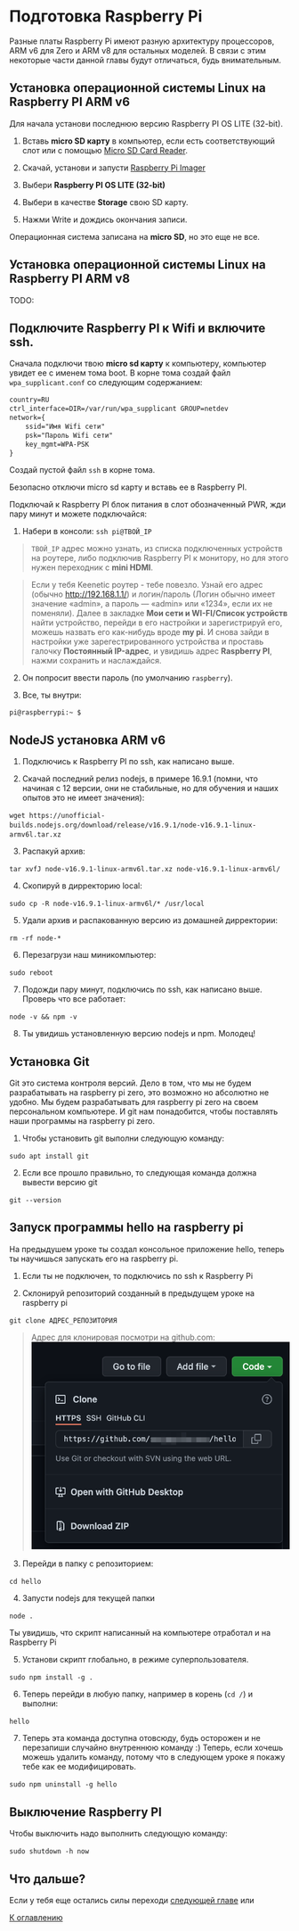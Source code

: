 # Подготовка Raspberry Pi

Разные платы Raspberry Pi имеют разную архитектуру процессоров, ARM v6 для Zero и ARM v8 для остальных моделей. В связи с этим некоторые части данной главы будут отличаться, будь внимательным.

## Установка операционной системы Linux на Raspberry PI ARM v6

Для начала установи последнюю версию Raspberry PI OS LITE (32-bit).

1. Вставь **micro SD карту** в компьютер, если есть соответствующий слот или с помощью [Micro SD Card Reader](https://aliexpress.ru/item/1005002256132372.html).

2. Скачай, установи и запусти [Raspberry Pi Imager](https://www.raspberrypi.org/software/)

3. Выбери **Raspberry PI OS LITE (32-bit)**

4. Выбери в качестве **Storage** свою SD карту.

5. Нажми Write и дождись окончания записи.

Операционная система записана на **micro SD**, но это еще не все.

## Установка операционной системы Linux на Raspberry PI ARM v8

TODO:

## Подключите Raspberry PI к Wifi и включите ssh.

Сначала подключи твою **micro sd карту** к компьютеру, компьютер увидет ее с именем тома boot. В корне тома создай файл `wpa_supplicant.conf` со следующим содержанием:
```
country=RU
ctrl_interface=DIR=/var/run/wpa_supplicant GROUP=netdev
network={
    ssid="Имя Wifi сети"
    psk="Пароль Wifi сети"
    key_mgmt=WPA-PSK
}
```

Создай пустой файл `ssh` в корне тома.

Безопасно отключи micro sd карту и вставь ее в Raspberry PI.

Подключай к Raspberry PI блок питания в слот обозначенный PWR, жди пару минут и можете подключайся:

1. Набери в консоли: `ssh pi@ТВОЙ_IP`

> `ТВОЙ_IP` адрес можно узнать, из списка подключенных устройств на роутере, либо подключив Raspberry PI к монитору, но для этого нужен переходник с **mini HDMI**.

> Если у тебя Keenetic роутер - тебе повезло. Узнай его адрес (обычно http://192.168.1.1/) и логин/пароль (Логин обычно имеет значение «admin», а пароль — «admin» или «1234», если их не поменяли).
Далее в закладке  **Мои сети и WI-FI/Список устройств** найти устройство, перейди в его настройки и зарегистрируй его, можешь назвать его как-нибудь вроде **my pi**. И снова зайди в настройки уже зарегестрированного устройства и проставь галочку **Постоянный IP-адрес**, и увидишь адрес **Raspberry PI**, нажми сохранить и наслаждайся.

2. Он попросит ввести пароль (по умолчанию `raspberry`).

3. Все, ты внутри:

```
pi@raspberrypi:~ $
```

## NodeJS установка ARM v6

1. Подключись к Raspberry PI по ssh, как написано выше.

2. Скачай последний релиз nodejs, в примере 16.9.1 (помни, что начиная с 12 версии, они не стабильные, но для обучения и наших опытов это не имеет значения):

`wget https://unofficial-builds.nodejs.org/download/release/v16.9.1/node-v16.9.1-linux-armv6l.tar.xz`

3. Распакуй архив:

`tar xvfJ node-v16.9.1-linux-armv6l.tar.xz node-v16.9.1-linux-armv6l/`

4. Скопируй в дирректорию local:

`sudo cp -R node-v16.9.1-linux-armv6l/* /usr/local`

5. Удали архив и распакованную версию из домашней дирректории:

`rm -rf node-*`

6. Перезагрузи наш миникомпьютер:

`sudo reboot`

7. Подожди пару минут, подключись по ssh, как написано выше. Проверь что все работает:

`node -v && npm -v`

8. Ты увидишь установленную версию nodejs и npm. Молодец!

## Установка Git

Git это система контроля версий. Дело в том, что мы не будем разрабатывать на raspberry pi zero, это возможно но абсолютно не удобно. Мы будем разрабатывать для raspberry pi zero на своем персональном компьютере. И git нам понадобится, чтобы поставлять наши программы на raspberry pi zero.

1. Чтобы установить git выполни следующую команду:

`sudo apt install git`

2. Если все прошло правильно, то следующая команда должна вывести версию git

`git --version`

## Запуск программы hello на raspberry pi

На предыдушем уроке ты создал консольное приложение hello, теперь ты научишься запускать его на raspberry pi.

1. Если ты не подключен, то подключись по ssh к Raspberry Pi

2. Склонируй репозиторий созданный в предыдущем уроке на raspberry pi

`git clone АДРЕС_РЕПОЗИТОРИЯ`

> Адрес для клонировая посмотри на github.com:
![Скопировать адрес](003/repository-address.png)

3. Перейди в папку с репозиторием:

`cd hello`

4. Запусти nodejs для текущей папки

`node .`

Ты увидишь, что скрипт написанный на компьютере отработал и на Raspberry Pi

5. Установи скрипт глобально, в режиме суперпользователя.

`sudo npm install -g .`

6. Теперь перейди в любую папку, например в корень (`cd /`) и выполни:

`hello`

7. Теперь эта команда доступна отовсюду, будь осторожен и не перезапиши случайно внутреннюю команду :) Теперь, если хочешь можешь удалить команду, потому что в следующем уроке я покажу тебе как ее модифицировать.

`sudo npm uninstall -g hello`

## Выключение Raspberry PI

Чтобы выключить надо выполнить следующую команду:

`sudo shutdown -h now`

## Что дальше?

Если у тебя еще остались силы переходи [следующей главе](004-console-args.md) или

[К оглавлению](../index.md)
